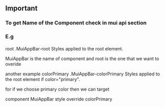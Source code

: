 ## Important

### To get Name of the Component check in mui api section

### E.g

####

root .MuiAppBar-root Styles applied to the root element.

MuiAppBar is the name of component
and root is the one that we want to overide

another example
colorPrimary .MuiAppBar-colorPrimary Styles applied to the root element if color="primary".

for if we choose primary color then
we can target

component MuiAppBar
style override colorPrimary
